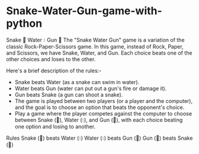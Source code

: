 # Snake-Water-Gun-game-with-python
Snake 🐍
Water 💧
Gun 🔫
The "Snake Water Gun" game is a variation of the classic Rock-Paper-Scissors game.
In this game, instead of Rock, Paper, and Scissors, we have Snake, Water, and Gun. Each choice beats one of the other choices and loses to the other.

Here's a brief description of the rules:-
* Snake beats Water (as a snake can swim in water).
* Water beats Gun (water can put out a gun's fire or damage it).
* Gun beats Snake (a gun can shoot a snake).
* The game is played between two players (or a player and the computer), and the goal is to choose an option that beats the opponent's choice.
* Play a game where the player competes against the computer to choose between Snake (🐍), Water (💧), and Gun (🔫), with each choice beating one option and losing to another.

Rules
Snake (🐍) beats Water (💧)
Water (💧) beats Gun (🔫)
Gun (🔫) beats Snake (🐍)
  
